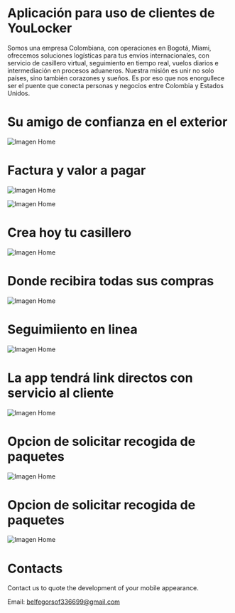 # Aplicación para uso de clientes de YouLocker

Somos una empresa Colombiana, con operaciones
en Bogotá, Miami, ofrecemos soluciones logísticas
para tus envíos internacionales, con servicio de casillero
virtual, seguimiento en tiempo real, vuelos diarios e
intermediación en procesos aduaneros.
Nuestra misión es unir no solo países, sino también corazones y sueños.
Es por eso que nos enorgullece ser el puente que conecta personas y 
negocios entre Colombia y Estados Unidos.


# Su amigo de confianza en el exterior
![Imagen Home](screenshots/Portada.jpg)





# Factura y valor a pagar
![Imagen Home](screenshots/Imagen%2006.jpg)

![Imagen Home](screenshots/Imagen%206.jpg)


# Crea hoy tu casillero
![Imagen Home](screenshots/Imagen%201.jpg)


# Donde recibira todas sus compras
![Imagen Home](screenshots/Imagen%202.jpg)


# Seguimiiento en linea
![Imagen Home](screenshots/Imagen%203.jpg)


# La app tendrá link directos con servicio al cliente
![Imagen Home](screenshots/Imagen%204.jpg)


# Opcion de solicitar recogida de paquetes
![Imagen Home](screenshots/Imagen%205.jpg)


# Opcion de solicitar recogida de paquetes
![Imagen Home](screenshots/Imagen%205.jpg)


# Contacts
Contact us to quote the development of your mobile appearance.


Email: [belfegorsof336699@gmail.com](mailto:belfegorsof336699@gmail.com)

